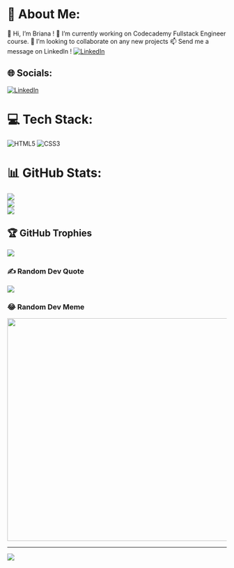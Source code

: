 

<!---
-  Hi, I’m @clowney33
- 👀 I’m interested in ...
- 🌱 I’m currently learning ...
- 💞️ I’m looking to collaborate on ...
- 📫 How to reach me ...
clowney33/clowney33 is a ✨ special ✨ repository because its `README.md` (this file) appears on your GitHub profile.
You can click the Preview link to take a look at your changes.
--->
# 💫 About Me:
👋 Hi, I’m Briana !
🌱 I’m currently working on Codecademy Fullstack Engineer course.
💞️ I’m looking to collaborate on any new projects
📫 Send me a message on LinkedIn ! [![LinkedIn](https://img.shields.io/badge/LinkedIn-%230077B5.svg?logo=linkedin&logoColor=white)](https://www.linkedin.com/in/briana-clowney-563a91168)
## 🌐 Socials:
[![LinkedIn](https://img.shields.io/badge/LinkedIn-%230077B5.svg?logo=linkedin&logoColor=white)](https://www.linkedin.com/in/briana-clowney-563a91168) 

# 💻 Tech Stack:
![HTML5](https://img.shields.io/badge/html5-%23E34F26.svg?style=for-the-badge&logo=html5&logoColor=white) ![CSS3](https://img.shields.io/badge/css3-%231572B6.svg?style=for-the-badge&logo=css3&logoColor=white)
# 📊 GitHub Stats:
![](https://github-readme-stats.vercel.app/api?username=clowney33&theme=material-palenight&hide_border=false&include_all_commits=false&count_private=false)<br/>
![](https://github-readme-streak-stats.herokuapp.com/?user=clowney33&theme=material-palenight&hide_border=false)<br/>
![](https://github-readme-stats.vercel.app/api/top-langs/?username=clowney33&theme=material-palenight&hide_border=false&include_all_commits=false&count_private=false&layout=compact)

## 🏆 GitHub Trophies
![](https://github-profile-trophy.vercel.app/?username=clowney33&theme=radical&no-frame=true&no-bg=false&margin-w=4)

### ✍️ Random Dev Quote
![](https://quotes-github-readme.vercel.app/api?type=horizontal&theme=radical)

### 😂 Random Dev Meme
<img src="https://random-memer.herokuapp.com/" width="512px"/>

---
[![](https://visitcount.itsvg.in/api?id=clowney33&icon=0&color=0)](https://visitcount.itsvg.in)

<!-- Proudly created with GPRM ( https://gprm.itsvg.in ) -->
